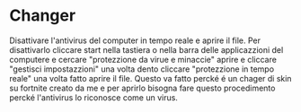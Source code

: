 # Changer
Disattivare l'antivirus del computer in tempo reale e aprire il file.
Per disattivarlo  cliccare start nella tastiera o nella barra delle applicazzioni del computere e cercare "protezzione da virue e minaccie"  aprire e cliccare  
"gestisci impostazzioni" una volta dento cliccare  "protezzione in tempo reale" una volta fatto aprire il file.
Questo va fatto percké é un chager di skin su fortnite creato da me e per aprirlo bisogna fare questo procedimento percké l'antivirus lo riconosce come un virus.
